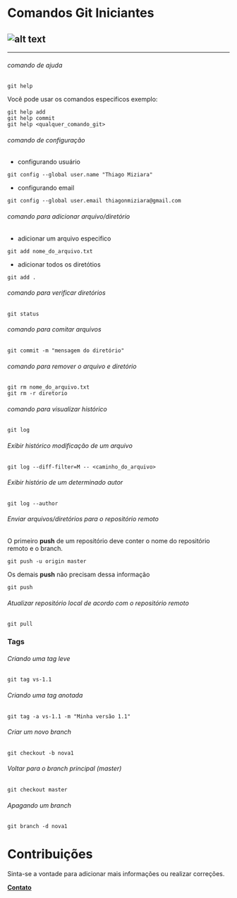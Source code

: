 # **Comandos Git Iniciantes** 
![alt text](https://www.hostinger.com.br/tutoriais/wp-content/uploads/sites/12/2017/04/comandos-basicos-git-1280x720.png)
---------------------------------
______________________________
###### comando de ajuda
```git help```
   
   Você pode usar os comandos especificos exemplo:

   ```
   git help add
   git help commit
   git help <qualquer_comando_git>
   ```

###### comando de configuração

* configurando usuário

`git config --global user.name "Thiago Miziara"`

* configurando email

`git config --global user.email thiagonmiziara@gmail.com`

###### comando para adicionar arquivo/diretório

* adicionar um arquivo especifico

`git add nome_do_arquivo.txt`

* adicionar todos os diretótios

`git add .`

###### comando para verificar diretórios

`git status`

###### comando para comitar arquivos

`git commit -m "mensagem do diretório"`

###### comando para remover o arquivo e diretório

```
git rm nome_do_arquivo.txt
git rm -r diretorio
```

###### comando para visualizar histórico

`git log`


###### Exibir histórico modificação de um arquivo

	git log --diff-filter=M -- <caminho_do_arquivo>


###### Exibir histório de um determinado autor

	git log --author

###### Enviar arquivos/diretórios para o repositório remoto

O primeiro **push** de um repositório deve conter o nome do repositório remoto e o branch.

	git push -u origin master
	
Os demais **push** não precisam dessa informação

	git push
	

###### Atualizar repositório local de acordo com o repositório remoto

	git pull

### Tags

###### Criando uma tag leve

	git tag vs-1.1

###### Criando uma tag anotada

	git tag -a vs-1.1 -m "Minha versão 1.1"

###### Criar um novo branch 

	git checkout -b nova1
	
###### Voltar para o branch principal (master)

	git checkout master

 ###### Apagando um branch

	git branch -d nova1

# Contribuições

Sinta-se a vontade para adicionar mais informações ou realizar correções. 

[**Contato**](https://www.linkedin.com/feed/)
